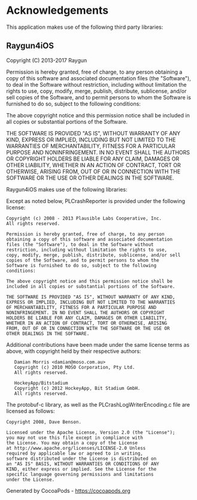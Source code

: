 # Acknowledgements
This application makes use of the following third party libraries:

## Raygun4iOS

Copyright (C) 2013-2017 Raygun

 Permission is hereby granted, free of charge, to any person obtaining a copy of this software and associated
 documentation files (the "Software"), to deal in the Software without restriction, including without limitation the
 rights to use, copy, modify, merge, publish, distribute, sublicense, and/or sell copies of the Software, and to
 permit persons to whom the Software is furnished to do so, subject to the following conditions:

 The above copyright notice and this permission notice shall be included in all copies or substantial portions
 of the Software.

 THE SOFTWARE IS PROVIDED "AS IS", WITHOUT WARRANTY OF ANY KIND, EXPRESS OR IMPLIED, INCLUDING BUT NOT LIMITED TO
 THE WARRANTIES OF MERCHANTABILITY, FITNESS FOR A PARTICULAR PURPOSE AND NONINFRINGEMENT. IN NO EVENT SHALL THE
 AUTHORS OR COPYRIGHT HOLDERS BE LIABLE FOR ANY CLAIM, DAMAGES OR OTHER LIABILITY, WHETHER IN AN ACTION OF CONTRACT,
 TORT OR OTHERWISE, ARISING FROM, OUT OF OR IN CONNECTION WITH THE SOFTWARE OR THE USE OR OTHER DEALINGS IN THE
 SOFTWARE.

Raygun4iOS makes use of the following libraries:

Except as noted below, PLCrashReporter is provided under the
following license:

    Copyright (c) 2008 - 2013 Plausible Labs Cooperative, Inc.
    All rights reserved.

    Permission is hereby granted, free of charge, to any person
    obtaining a copy of this software and associated documentation
    files (the "Software"), to deal in the Software without
    restriction, including without limitation the rights to use,
    copy, modify, merge, publish, distribute, sublicense, and/or sell
    copies of the Software, and to permit persons to whom the
    Software is furnished to do so, subject to the following
    conditions:

    The above copyright notice and this permission notice shall be
    included in all copies or substantial portions of the Software.

    THE SOFTWARE IS PROVIDED "AS IS", WITHOUT WARRANTY OF ANY KIND,
    EXPRESS OR IMPLIED, INCLUDING BUT NOT LIMITED TO THE WARRANTIES
    OF MERCHANTABILITY, FITNESS FOR A PARTICULAR PURPOSE AND
    NONINFRINGEMENT. IN NO EVENT SHALL THE AUTHORS OR COPYRIGHT
    HOLDERS BE LIABLE FOR ANY CLAIM, DAMAGES OR OTHER LIABILITY,
    WHETHER IN AN ACTION OF CONTRACT, TORT OR OTHERWISE, ARISING
    FROM, OUT OF OR IN CONNECTION WITH THE SOFTWARE OR THE USE OR
    OTHER DEALINGS IN THE SOFTWARE.

Additional contributions have been made under the same license terms
as above, with copyright held by their respective authors:

       Damian Morris <damian@moso.com.au>
       Copyright (c) 2010 MOSO Corporation, Pty Ltd.
       All rights reserved.

       HockeyApp/Bitstadium
       Copyright (c) 2012 HockeyApp, Bit Stadium GmbH.
       All rights reserved.

The protobuf-c library, as well as the PLCrashLogWriterEncoding.c
file are licensed as follows:

    Copyright 2008, Dave Benson.

    Licensed under the Apache License, Version 2.0 (the "License");
    you may not use this file except in compliance with
    the License. You may obtain a copy of the License
    at http://www.apache.org/licenses/LICENSE-2.0 Unless
    required by applicable law or agreed to in writing,
    software distributed under the License is distributed on
    an "AS IS" BASIS, WITHOUT WARRANTIES OR CONDITIONS OF ANY
    KIND, either express or implied. See the License for the
    specific language governing permissions and limitations
    under the License.
Generated by CocoaPods - https://cocoapods.org
